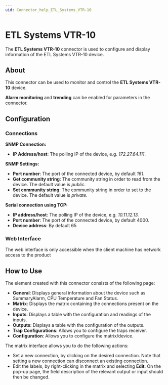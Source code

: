 ```yaml
---
uid: Connector_help_ETL_Systems_VTR-10
---
```


# ETL Systems VTR-10

The **ETL Systems VTR-10** connector is used to configure and display information of the ETL Systems VTR-10 device.

## About

This connector can be used to monitor and control the **ETL Systems VTR-10** device.

**Alarm monitoring** and **trending** can be enabled for parameters in the connector.

## Configuration

### Connections

**SNMP Connection:**

- **IP Address/host**: The polling IP of the device, e.g. *172.27.64.111*.

**SNMP Settings:**

- **Port number**: The port of the connected device, by default *161*.
- **Get community string**: The community string in order to read from the device. The default value is *public*.
- **Set community string**: The community string in order to set to the device. The default value is *private*.

**Serial connection using TCP:**

- **IP address/host**: The polling IP of the device, e.g. *10.11.12.13.*
- **Port number**: The port of the connected device, by default 4000.
- **Device address**: By default 65

### Web Interface

The web interface is only accessible when the client machine has network access to the product

## How to Use

The element created with this connector consists of the following page:

- **General**: Displays general information about the device such as SummaryAlarm, CPU Temperature and Fan Status.
- **Matrix**: Displays the matrix containing the connections present on the device.
- **Inputs**: Displays a table with the configuration and readings of the inputs.
- **Outputs**: Displays a table with the configuration of the outputs.
- **Trap Configurations**: Allows you to configure the traps receiver.
- **Configuration**: Allows you to configure the matrix/device.

The matrix interface allows you to do the following actions:

- Set a new connection, by clicking on the desired connection.
  Note that setting a new connection can disconnect an existing connection.
- Edit the labels, by right-clicking in the matrix and selecting **Edit**. On the pop-up page, the field description of the relevant output or input should then be changed.
